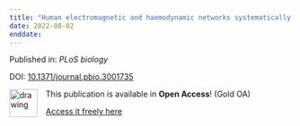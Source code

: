 ```yaml
---
title: "Human electromagnetic and haemodynamic networks systematically converge in unimodal cortex and diverge in transmodal cortex."
date: 2022-08-02
enddate:
---
```


Published in: *PLoS biology*

DOI: [10.1371/journal.pbio.3001735](https://doi.org/10.1371/journal.pbio.3001735)

<img src="https://upload.wikimedia.org/wikipedia/commons/thumb/7/77/Open_Access_logo_PLoS_transparent.svg/800px-Open_Access_logo_PLoS_transparent.svg.png" alt="drawing" width="50" align="left"/> &nbsp;&nbsp;&nbsp;This publication is available in **Open Access**! (Gold OA)

&nbsp;&nbsp;&nbsp;<a href="https://journals.plos.org/plosbiology/article/file?id=10.1371/journal.pbio.3001735&type=printable">Access it freely here</a>

